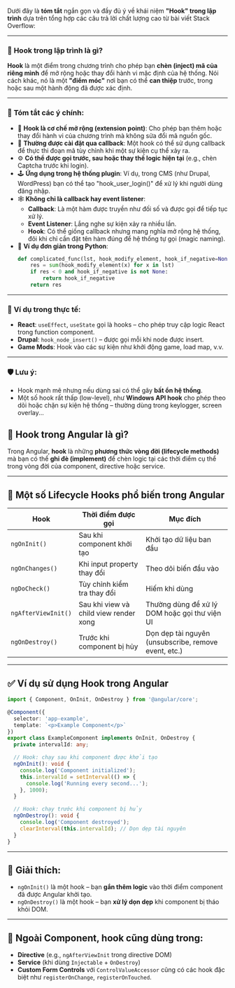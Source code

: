 Dưới đây là **tóm tắt** ngắn gọn và đầy đủ ý về khái niệm **"Hook" trong lập trình** dựa trên tổng hợp các câu trả lời chất lượng cao từ bài viết Stack Overflow:

---

### 🔧 **Hook trong lập trình là gì?**

**Hook** là một điểm trong chương trình cho phép bạn **chèn (inject) mã của riêng mình** để mở rộng hoặc thay đổi hành vi mặc định của hệ thống. Nói cách khác, nó là một **"điểm móc"** nơi bạn có thể **can thiệp** trước, trong hoặc sau một hành động đã được xác định.

---

### 🧠 **Tóm tắt các ý chính:**

- 🔄 **Hook là cơ chế mở rộng (extension point)**: Cho phép bạn thêm hoặc thay đổi hành vi của chương trình mà không sửa đổi mã nguồn gốc.
- 🧩 **Thường được cài đặt qua callback**: Một hook có thể sử dụng callback để thực thi đoạn mã tùy chỉnh khi một sự kiện cụ thể xảy ra.
- ⚙️ **Có thể được gọi trước, sau hoặc thay thế logic hiện tại** (e.g., chèn Captcha trước khi login).
- 🕹 **Ứng dụng trong hệ thống plugin**: Ví dụ, trong CMS (như Drupal, WordPress) bạn có thể tạo "hook_user_login()" để xử lý khi người dùng đăng nhập.
- 🕸 **Không chỉ là callback hay event listener**:
  - **Callback**: Là một hàm được truyền như đối số và được gọi để tiếp tục xử lý.
  - **Event Listener**: Lắng nghe sự kiện xảy ra nhiều lần.
  - **Hook**: Có thể giống callback nhưng mang nghĩa mở rộng hệ thống, đôi khi chỉ cần đặt tên hàm đúng để hệ thống tự gọi (magic naming).
- 🧪 **Ví dụ đơn giản trong Python**:
  ```python
  def complicated_func(lst, hook_modify_element, hook_if_negative=None):
      res = sum(hook_modify_element(x) for x in lst)
      if res < 0 and hook_if_negative is not None:
          return hook_if_negative
      return res
  ```

---

### 📌 **Ví dụ trong thực tế:**
- **React**: `useEffect`, `useState` gọi là hooks – cho phép truy cập logic React trong function component.
- **Drupal**: `hook_node_insert()` – được gọi mỗi khi node được insert.
- **Game Mods**: Hook vào các sự kiện như khởi động game, load map, v.v.

---

### 🛡 Lưu ý:
- Hook mạnh mẽ nhưng nếu dùng sai có thể gây **bất ổn hệ thống**.
- Một số hook rất thấp (low-level), như **Windows API hook** cho phép theo dõi hoặc chặn sự kiện hệ thống – thường dùng trong keylogger, screen overlay...

## 🔄 **Hook trong Angular là gì?**

Trong Angular, **hook** là những **phương thức vòng đời (lifecycle methods)** mà bạn có thể **ghi đè (implement)** để chèn logic tại các thời điểm cụ thể trong vòng đời của component, directive hoặc service.

---

## 🧩 **Một số Lifecycle Hooks phổ biến trong Angular**

| Hook | Thời điểm được gọi | Mục đích |
|------|--------------------|----------|
| `ngOnInit()` | Sau khi component khởi tạo | Khởi tạo dữ liệu ban đầu |
| `ngOnChanges()` | Khi input property thay đổi | Theo dõi biến đầu vào |
| `ngDoCheck()` | Tùy chỉnh kiểm tra thay đổi | Hiếm khi dùng |
| `ngAfterViewInit()` | Sau khi view và child view render xong | Thường dùng để xử lý DOM hoặc gọi thư viện UI |
| `ngOnDestroy()` | Trước khi component bị hủy | Dọn dẹp tài nguyên (unsubscribe, remove event, etc.) |

---

## ✅ **Ví dụ sử dụng Hook trong Angular**

```ts
import { Component, OnInit, OnDestroy } from '@angular/core';

@Component({
  selector: 'app-example',
  template: `<p>Example Component</p>`
})
export class ExampleComponent implements OnInit, OnDestroy {
  private intervalId: any;

  // Hook: chạy sau khi component được khởi tạo
  ngOnInit(): void {
    console.log('Component initialized');
    this.intervalId = setInterval(() => {
      console.log('Running every second...');
    }, 1000);
  }

  // Hook: chạy trước khi component bị hủy
  ngOnDestroy(): void {
    console.log('Component destroyed');
    clearInterval(this.intervalId); // Dọn dẹp tài nguyên
  }
}
```

---

## 🧠 **Giải thích:**
- `ngOnInit()` là một hook – bạn **gắn thêm logic** vào thời điểm component đã được Angular khởi tạo.
- `ngOnDestroy()` là một hook – bạn **xử lý dọn dẹp** khi component bị tháo khỏi DOM.

---

## 📌 Ngoài Component, hook cũng dùng trong:
- **Directive** (e.g., `ngAfterViewInit` trong directive DOM)
- **Service** (khi dùng `Injectable` + `OnDestroy`)
- **Custom Form Controls** với `ControlValueAccessor` cũng có các hook đặc biệt như `registerOnChange`, `registerOnTouched`.


